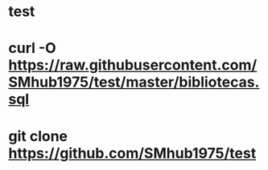 # test
# curl -O https://raw.githubusercontent.com/SMhub1975/test/master/bibliotecas.sql
# git clone https://github.com/SMhub1975/test
